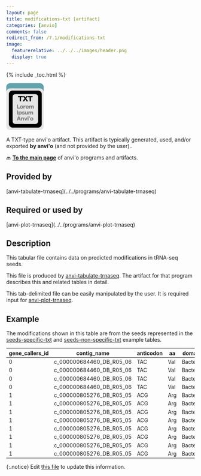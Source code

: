 ```yaml
---
layout: page
title: modifications-txt [artifact]
categories: [anvio]
comments: false
redirect_from: /7.1/modifications-txt
image:
  featurerelative: ../../../images/header.png
  display: true
---
```



{% include _toc.html %}


<img src="../../images/icons/TXT.png" alt="TXT" style="width:100px; border:none" />

A TXT-type anvi'o artifact. This artifact is typically generated, used, and/or exported **by anvi'o** (and not provided by the user)..

🔙 **[To the main page](../../)** of anvi'o programs and artifacts.

## Provided by


<p style="text-align: left" markdown="1"><span class="artifact-p">[anvi-tabulate-trnaseq](../../programs/anvi-tabulate-trnaseq)</span></p>


## Required or used by


<p style="text-align: left" markdown="1"><span class="artifact-r">[anvi-plot-trnaseq](../../programs/anvi-plot-trnaseq)</span></p>


## Description

This tabular file contains data on predicted modifications in tRNA-seq seeds.

This file is produced by <span class="artifact-n">[anvi-tabulate-trnaseq](/software/anvio/help/7.1/programs/anvi-tabulate-trnaseq)</span>. The artifact for that program describes this and related tables in detail.

This tab-delimited file can be easily manipulated by the user. It is required input for <span class="artifact-n">[anvi-plot-trnaseq](/software/anvio/help/7.1/programs/anvi-plot-trnaseq)</span>.

## Example

The modifications shown in this table are from the seeds represented in the <span class="artifact-n">[seeds-specific-txt](/software/anvio/help/7.1/artifacts/seeds-specific-txt)</span> and <span class="artifact-n">[seeds-non-specific-txt](/software/anvio/help/7.1/artifacts/seeds-non-specific-txt)</span> example tables.

| gene_callers_id | contig_name | anticodon | aa | domain | phylum | class | order | family | genus | species | taxon_percent_id | seed_position | ordinal_name | ordinal_position | canonical_position | reference | sample_name | A | C | G | T |
| --- | --- | --- | --- | --- | --- | --- | --- | --- | --- | --- | --- | --- | --- | --- | --- | --- | --- | --- | --- | --- | --- |
0 | c_000000684460_DB_R05_06 | TAC | Val | Bacteria | Firmicutes | Clostridia | Lachnospirales | Lachnospiraceae |  |  | 100 | 19 | d_loop_beta_1 | 22 | 20 | G | DB_01 | 142 | 589 | 69411 | 1315 |
0 | c_000000684460_DB_R05_06 | TAC | Val | Bacteria | Firmicutes | Clostridia | Lachnospirales | Lachnospiraceae |  |  | 100 | 19 | d_loop_beta_1 | 22 | 20 | G | DB_03 | 217 | 1056 | 83751 | 2592 |
0 | c_000000684460_DB_R05_06 | TAC | Val | Bacteria | Firmicutes | Clostridia | Lachnospirales | Lachnospiraceae |  |  | 100 | 19 | d_loop_beta_1 | 22 | 20 | G | DB_05 | 42 | 212 | 28784 | 515 |
0 | c_000000684460_DB_R05_06 | TAC | Val | Bacteria | Firmicutes | Clostridia | Lachnospirales | Lachnospiraceae |  |  | 100 | 19 | d_loop_beta_1 | 22 | 20 | G | DB_07 | 102 | 429 | 45633 | 977 |
1 | c_000000805276_DB_R05_05 | ACG | Arg | Bacteria | Firmicutes |  |  |  |  |  | 98.649 | 32 | anticodon_loop_1 | 36 | 32 | T | DB_01 | 0 | 51 | 14 | 77 |
1 | c_000000805276_DB_R05_05 | ACG | Arg | Bacteria | Firmicutes |  |  |  |  |  | 98.649 | 32 | anticodon_loop_1 | 36 | 32 | T | DB_03 | 1 | 274 | 97 | 642 |
1 | c_000000805276_DB_R05_05 | ACG | Arg | Bacteria | Firmicutes |  |  |  |  |  | 98.649 | 32 | anticodon_loop_1 | 36 | 32 | T | DB_05 | 0 | 78 | 17 | 137 |
1 | c_000000805276_DB_R05_05 | ACG | Arg | Bacteria | Firmicutes |  |  |  |  |  | 98.649 | 32 | anticodon_loop_1 | 36 | 32 | T | DB_07 | 0 | 19 | 18 | 87 |
1 | c_000000805276_DB_R05_05 | ACG | Arg | Bacteria | Firmicutes |  |  |  |  |  | 98.649 | 37 | anticodon_loop_6 | 41 | 37 | G | DB_01 | 0 | 1 | 137 | 5 |
1 | c_000000805276_DB_R05_05 | ACG | Arg | Bacteria | Firmicutes |  |  |  |  |  | 98.649 | 37 | anticodon_loop_6 | 41 | 37 | G | DB_03 | 5 | 18 | 916 | 64 |
1 | c_000000805276_DB_R05_05 | ACG | Arg | Bacteria | Firmicutes |  |  |  |  |  | 98.649 | 37 | anticodon_loop_6 | 41 | 37 | G | DB_05 | 6 | 3 | 222 | 7 |
1 | c_000000805276_DB_R05_05 | ACG | Arg | Bacteria | Firmicutes |  |  |  |  |  | 98.649 | 37 | anticodon_loop_6 | 41 | 37 | G | DB_07 | 0 | 15 | 104 | 1 |


{:.notice}
Edit [this file](https://github.com/merenlab/anvio/tree/master/anvio/docs/artifacts/modifications-txt.md) to update this information.

